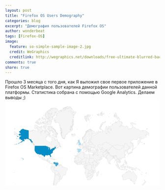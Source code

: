 ```yaml
---
layout: post
title: "Firefox OS Users Demography"
categories: blog
excerpt: "Демография пользователей Firefox OS"
author: wonderbeat
tags: [Firefox-OS]
image:
  feature: so-simple-sample-image-2.jpg
  credit: WeGraphics
  creditlink: http://wegraphics.net/downloads/free-ultimate-blurred-background-pack/
comments: true
share: true
---
```


Прошло 3 месяца с того дня, как Я выложил свое первое приложение в Firefox OS Marketplace.
Вот картина демографии пользователей данной платформы.
Статистика собрана с помощью Google Analytics.
Делаем выводы ;)
![Firefox OS Demography Statistics](/images/firefox-os/firefox-os-demography.png)
